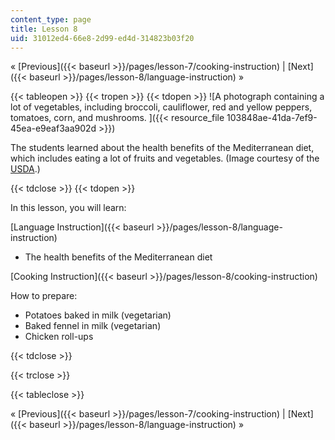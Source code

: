```yaml
---
content_type: page
title: Lesson 8
uid: 31012ed4-66e8-2d99-ed4d-314823b03f20
---
```


« [Previous]({{< baseurl >}}/pages/lesson-7/cooking-instruction) | [Next]({{< baseurl >}}/pages/lesson-8/language-instruction) »

{{< tableopen >}}
{{< tropen >}}
{{< tdopen >}}
![A photograph containing a lot of vegetables, including broccoli, cauliflower, red and yellow peppers, tomatoes, corn, and mushrooms. ]({{< resource_file 103848ae-41da-7ef9-45ea-e9eaf3aa902d >}})

The students learned about the health benefits of the Mediterranean diet, which includes eating a lot of fruits and vegetables. (Image courtesy of the [USDA](https://www.ars.usda.gov/oc/images/image-gallery/).)


{{< tdclose >}}
{{< tdopen >}}


In this lesson, you will learn:

[Language Instruction]({{< baseurl >}}/pages/lesson-8/language-instruction)

*   The health benefits of the Mediterranean diet

[Cooking Instruction]({{< baseurl >}}/pages/lesson-8/cooking-instruction)

How to prepare:

*   Potatoes baked in milk (vegetarian)
*   Baked fennel in milk (vegetarian)
*   Chicken roll-ups


{{< tdclose >}}

{{< trclose >}}

{{< tableclose >}}

« [Previous]({{< baseurl >}}/pages/lesson-7/cooking-instruction) | [Next]({{< baseurl >}}/pages/lesson-8/language-instruction) »